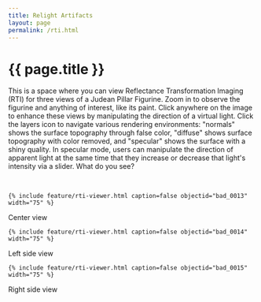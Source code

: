 ```yaml
---
title: Relight Artifacts
layout: page
permalink: /rti.html
---
```


<div class="container">
    <h1 class="display-4 essay-title">{{ page.title }}</h1>
</div>
<div class="container">
    <p class="essay-text">This is a space where you can view Reflectance Transformation Imaging (RTI) for three views of a Judean Pillar Figurine. Zoom in to observe the figurine and anything of interest, like its paint. Click anywhere on the image to enhance these views by manipulating the direction of a virtual light. Click the layers icon to navigate various rendering environments: "normals" shows the surface topography through false color, "diffuse" shows surface topography with color removed, and "specular" shows the surface with a shiny quality. In specular mode, users can manipulate the direction of apparent light at the same time that they increase or decrease that light's intensity via a slider. What do you see? </p>

 <br>
    
    {% include feature/rti-viewer.html caption=false objectid="bad_0013" width="75" %}
    
<p class="essay-text text-center">Center view</p>
    
    {% include feature/rti-viewer.html caption=false objectid="bad_0014" width="75" %}
    
<p class="essay-text text-center">Left side view</p>
    
    {% include feature/rti-viewer.html caption=false objectid="bad_0015" width="75" %}
    
<p class="essay-text text-center">Right side view</p>
</div>